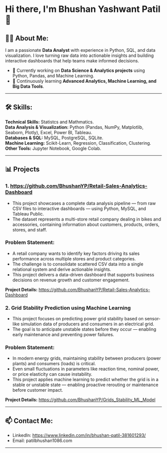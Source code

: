 # Hi there, I'm Bhushan Yashwant Patil 👋

## 👨‍💻 About Me:
I am a passionate **Data Analyst** with experience in Python, SQL, and data visualization. I love turning raw data into actionable insights and building interactive dashboards that help teams make informed decisions.  

- 🔭 Currently working on **Data Science & Analytics projects** using Python, Pandas, and Machine Learning.  
- 🌱 Continuously learning **Advanced Analytics, Machine Learning, and Big Data Tools**.  

---

## 🛠 Skills:

**Technical Skills:** Statistcs and Mathmatics.  
**Data Analysis & Visualization:** Python (Pandas, NumPy, Matplotlib, Seaborn, Plotly), Excel, Power BI, Tableau.  
**Databases & SQL:** MySQL, PostgreSQL, SQLite.  
**Machine Learning:** Scikit-Learn, Regression, Classification, Clustering.  
**Other Tools:** Jupyter Notebook, Google Colab.

---

## 📊 Projects

### 1. **https://github.com/BhushanYP/Retail-Sales-Analytics-Dashboard**
- This project showcases a complete data analysis pipeline — from raw CSV files to interactive dashboards — using Python, MySQL, and Tableau Public.
- The dataset represents a multi-store retail company dealing in bikes and accessories, containing information about customers, products, orders, stores, and staff.

### **Problem Statement:**
- A retail company wants to identify key factors driving its sales performance across multiple stores and product categories.
- The challenge is to consolidate scattered CSV data into a single relational system and derive actionable insights.
- This project delivers a data-driven dashboard that supports business decisions on revenue growth and customer engagement.

**Project Details:** https://github.com/BhushanYP/Retail-Sales-Analytics-Dashboard

### 2. **Grid Stability Prediction using Machine Learning**
- This project focuses on predicting power grid stability based on sensor-like simulation data of producers and consumers in an electrical grid.
- The goal is to anticipate unstable states before they occur — enabling early maintenance and preventing power failures.

### **Problem Statement:**
- In modern energy grids, maintaining stability between producers (power plants) and consumers (loads) is critical.
- Even small fluctuations in parameters like reaction time, nominal power, or price elasticity can cause instability. 
- This project applies machine learning to predict whether the grid is in a stable or unstable state — enabling proactive rerouting or maintenance before customer impact.

**Project Details:** https://github.com/BhushanYP/Grids_Stability_ML_Model

---

## 📫 Contact Me:
- LinkedIn: https://www.linkedin.com/in/bhushan-patil-381601293/  
- Email: patilbhushan1086.com  

---
